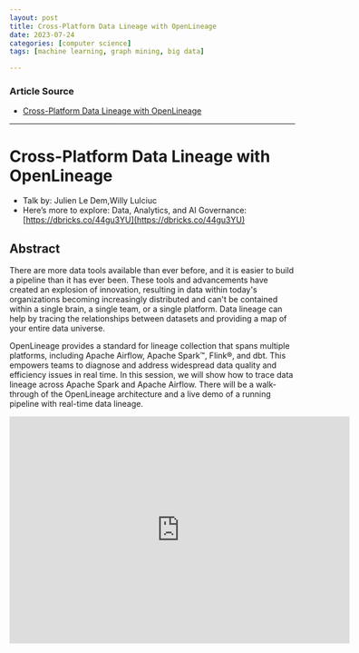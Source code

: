 ```yaml
---
layout: post
title: Cross-Platform Data Lineage with OpenLineage
date: 2023-07-24
categories: [computer science]
tags: [machine learning, graph mining, big data]

---
```


### Article Source

* [Cross-Platform Data Lineage with OpenLineage](https://www.youtube.com/watch?v=rO3BPqUtWrI&list=PLTPXxbhUt-YWga8INuoVjY-eC8jGNNhmi&index=2)


---

# Cross-Platform Data Lineage with OpenLineage

* Talk by: Julien Le Dem,Willy Lulciuc
* Here’s more to explore: Data, Analytics, and AI Governance: [https://dbricks.co/44gu3YU](https://dbricks.co/44gu3YU)



## Abstract

There are more data tools available than ever before, and it is easier to build a pipeline than it has ever been. These tools and advancements have created an explosion of innovation, resulting in data within today's organizations becoming increasingly distributed and can't be contained within a single brain, a single team, or a single platform. Data lineage can help by tracing the relationships between datasets and providing a map of your entire data universe.

OpenLineage provides a standard for lineage collection that spans multiple platforms, including Apache Airflow, Apache Spark™, Flink®, and dbt. This empowers teams to diagnose and address widespread data quality and efficiency issues in real time. In this session, we will show how to trace data lineage across Apache Spark and Apache Airflow. There will be a walk-through of the OpenLineage architecture and a live demo of a running pipeline with real-time data lineage.


<iframe width="600" height="400" src="https://www.youtube.com/embed/rO3BPqUtWrI" title="YouTube video player" frameborder="0" allow="accelerometer; autoplay; clipboard-write; encrypted-media; gyroscope; picture-in-picture; web-share" allowfullscreen></iframe>
